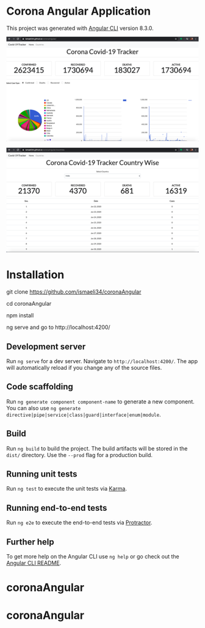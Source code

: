 # Corona Angular Application

This project was generated with [Angular CLI](https://github.com/angular/angular-cli) version 8.3.0.

![](src/assets/covid-19-pic2.png)

![](src/assets/covid-19-pic1.png)

# Installation

git clone https://github.com/ismaeli34/coronaAngular

cd coronaAngular

npm install

ng serve and go to http://localhost:4200/

## Development server

Run `ng serve` for a dev server. Navigate to `http://localhost:4200/`. The app will automatically reload if you change any of the source files.

## Code scaffolding

Run `ng generate component component-name` to generate a new component. You can also use `ng generate directive|pipe|service|class|guard|interface|enum|module`.

## Build

Run `ng build` to build the project. The build artifacts will be stored in the `dist/` directory. Use the `--prod` flag for a production build.

## Running unit tests

Run `ng test` to execute the unit tests via [Karma](https://karma-runner.github.io).

## Running end-to-end tests

Run `ng e2e` to execute the end-to-end tests via [Protractor](http://www.protractortest.org/).

## Further help

To get more help on the Angular CLI use `ng help` or go check out the [Angular CLI README](https://github.com/angular/angular-cli/blob/master/README.md).
# coronaAngular
# coronaAngular
